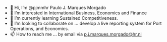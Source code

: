 - 👋 Hi, I’m @pjmmhr Paulo J. Marques Morgado
- 👀 I’m interested in International Business, Economics and Finance
- 🌱 I’m currently learning Sustained Competitiveness.
- 💞️ I’m looking to collaborate on ... develop a live reporting system for Port Operations, and Economics.
- 📫 How to reach me ... by email via p.j.marques.morgado@hr.nl

<!---
pjmmhr/pjmmhr is a ✨ special ✨ repository because its `README.md` (this file) appears on your GitHub profile.
You can click the Preview link to take a look at your changes.
--->
